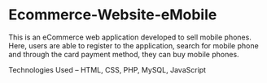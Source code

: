# Ecommerce-Website-eMobile

This is an eCommerce web application developed to sell mobile phones. Here, users are able to register to the application, search for mobile phone and through the card payment method, they can buy mobile phones.

Technologies Used – HTML, CSS, PHP, MySQL, JavaScript 
